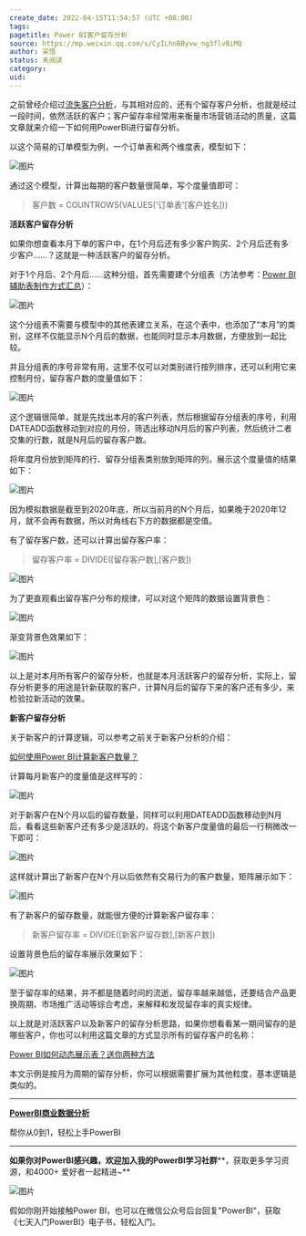 ```yaml
---
create_date: 2022-04-15T11:54:57 (UTC +08:00)
tags: 
pagetitle: Power BI客户留存分析
source: https://mp.weixin.qq.com/s/CyILhnBByvw_ng3flvBiMQ
author: 采悟
status: 未阅读
category: 
uid: 
---
```


之前曾经介绍过[流失客户分析](http://mp.weixin.qq.com/s?__biz=MzA4MzQwMjY4MA==&mid=2484068996&idx=1&sn=a0d5537587f73a2a77ffa62230f05a4f&chksm=8e0c4853b97bc145a3725df97734115f949ba1f438881e3ca5c1af4fbf6f01d3a9a24e27a107&scene=21#wechat_redirect)，与其相对应的，还有个留存客户分析，也就是经过一段时间，依然活跃的客户；客户留存率经常用来衡量市场营销活动的质量，这篇文章就来介绍一下如何用PowerBI进行留存分析。  

以这个简易的订单模型为例，一个订单表和两个维度表，模型如下：  

![图片](https://mmbiz.qpic.cn/mmbiz_jpg/aHEbZtANQJP8ZXiaGSMIrC4BJILwPTEDwWaibPiaCSspqenVNEnPKYOXdMzhuugXHJmQUbIH5TARW5kXicly4pXr8g/640?wx_fmt=jpeg&wxfrom=5&wx_lazy=1&wx_co=1)

通过这个模型，计算出每期的客户数量很简单，写个度量值即可：

> 客户数 = COUNTROWS(VALUES('订单表'\[客户姓名\]))

**活跃客户留存分析**

如果你想查看本月下单的客户中，在1个月后还有多少客户购买、2个月后还有多少客户……？这就是一种活跃客户的留存分析。  

对于1个月后、2个月后……这种分组，首先需要建个分组表（方法参考：[Power BI 辅助表制作方式汇总](http://mp.weixin.qq.com/s?__biz=MzA4MzQwMjY4MA==&mid=2484071809&idx=1&sn=9e8f4916082c32cc0291a2e4e565f1fd&chksm=8e0c4756b97bce4087ec53dfb6e5380e7cb0662e73fa070f831e4283095505a5aced233e59c8&scene=21#wechat_redirect)）：  

![图片](https://mmbiz.qpic.cn/mmbiz_jpg/aHEbZtANQJP8ZXiaGSMIrC4BJILwPTEDwSGtlZ2quetezU6zFIicNMT0pz8GIwDN4p54y8XNJw2SJ3jTy5jC3ABg/640?wx_fmt=jpeg&wxfrom=5&wx_lazy=1&wx_co=1)

这个分组表不需要与模型中的其他表建立关系，在这个表中，也添加了“本月”的类别，这样不仅能显示N个月后的数据，也能同时显示本月数据，方便放到一起比较。  

并且分组表的序号非常有用，这里不仅可以对类别进行按列排序，还可以利用它来控制月份，留存客户数的度量值如下：

![图片](https://mmbiz.qpic.cn/mmbiz_jpg/aHEbZtANQJP8ZXiaGSMIrC4BJILwPTEDwKobcsLUNTjichTwcK3DMrmdSqtB0LQIpSXTia8icfDibiancUTBH4WIrrhg/640?wx_fmt=jpeg&wxfrom=5&wx_lazy=1&wx_co=1)

这个逻辑很简单，就是先找出本月的客户列表，然后根据留存分组表的序号，利用DATEADD函数移动到对应的月份，筛选出移动N月后的客户列表，然后统计二者交集的行数，就是N月后的留存客户数。

将年度月份放到矩阵的行、留存分组表类别放到矩阵的列，展示这个度量值的结果如下：  

![图片](https://mmbiz.qpic.cn/mmbiz_jpg/aHEbZtANQJP8ZXiaGSMIrC4BJILwPTEDwD0cJPTw0RjJoJA1gVQbd9sA3emGrhTOX0IldBjxdZsenptFdt7Tzag/640?wx_fmt=jpeg&wxfrom=5&wx_lazy=1&wx_co=1)

因为模拟数据是截至到2020年底，所以当前月的N个月后，如果晚于2020年12月，就不会再有数据，所以对角线右下方的数据都是空值。

有了留存客户数，还可以计算出留存客户率：

> 留存客户率 \= DIVIDE(\[留存客户数\],\[客户数\])

![图片](https://mmbiz.qpic.cn/mmbiz_jpg/aHEbZtANQJP8ZXiaGSMIrC4BJILwPTEDwa20r2wGwak1l2Vfj763oxycMWkEWSdUKQqR0CicAxiatYia3pp9rYJQKQ/640?wx_fmt=jpeg&wxfrom=5&wx_lazy=1&wx_co=1)

为了更直观看出留存客户分布的规律，可以对这个矩阵的数据设置背景色：

![图片](https://mmbiz.qpic.cn/mmbiz_jpg/aHEbZtANQJP8ZXiaGSMIrC4BJILwPTEDwsdprmQzwpR8UUIsHwTdjHiae6gm8cb9TXaDEftx3EZckpvvL3x62OPA/640?wx_fmt=jpeg&wxfrom=5&wx_lazy=1&wx_co=1)

渐变背景色效果如下：  

![图片](https://mmbiz.qpic.cn/mmbiz_jpg/aHEbZtANQJP8ZXiaGSMIrC4BJILwPTEDwUWrS6Lsw6YSksWcxweUeVhKiahTRF6TQf4OyDoFB4JOwWm8CQcMn1GA/640?wx_fmt=jpeg&wxfrom=5&wx_lazy=1&wx_co=1)

以上是对本月所有客户的留存分析，也就是本月活跃客户的留存分析，实际上，留存分析更多的用途是针新获取的客户，计算N月后的留存下来的客户还有多少，来检验拉新活动的效果。

**新客户留存分析**

关于新客户的计算逻辑，可以参考之前关于新客户分析的介绍：

[如何使用Power BI计算新客户数量？](http://mp.weixin.qq.com/s?__biz=MzA4MzQwMjY4MA==&mid=2484068461&idx=1&sn=7d0cc28760d0afd4f7c1e53e3c319437&chksm=8e0c4abab97bc3acca7a5e9b89d85ac48a5484d9bc2fc3709519db7d955adc2b3e838c51995e&scene=21#wechat_redirect)  

计算每月新客户的度量值是这样写的：  

![图片](https://mmbiz.qpic.cn/mmbiz_jpg/aHEbZtANQJP8ZXiaGSMIrC4BJILwPTEDwdicbFLOGvZM322gAwg9Uk5WXus7eFEsNaIt8RbIvD8rGSpaW7cNU1Cg/640?wx_fmt=jpeg&wxfrom=5&wx_lazy=1&wx_co=1)

对于新客户在N个月以后的留存数量，同样可以利用DATEADD函数移动到N月后，看看这些新客户还有多少是活跃的，将这个新客户度量值的最后一行稍微改一下即可：

![图片](https://mmbiz.qpic.cn/mmbiz_jpg/aHEbZtANQJP8ZXiaGSMIrC4BJILwPTEDwZtTN7icTSAspibDrQVLFyjCaPxjiakhuZicIKBl19cIIhvuodZ31JvmZgw/640?wx_fmt=jpeg&wxfrom=5&wx_lazy=1&wx_co=1)

这样就计算出了新客户在N个月以后依然有交易行为的客户数量，矩阵展示如下：

![图片](https://mmbiz.qpic.cn/mmbiz_jpg/aHEbZtANQJP8ZXiaGSMIrC4BJILwPTEDweuDcVicjw614M7e4e6ovBqfyAtPwxRTOBqmtTiaCRfVXic6GiaVVul1mfw/640?wx_fmt=jpeg&wxfrom=5&wx_lazy=1&wx_co=1)

有了新客户的留存数量，就能很方便的计算新客户留存率：

> 新客户留存率 \= DIVIDE(\[新客户留存数\],\[新客户数\])

设置背景色后的留存率展示效果如下：  

![图片](https://mmbiz.qpic.cn/mmbiz_jpg/aHEbZtANQJP8ZXiaGSMIrC4BJILwPTEDwcMfeTdEqiaFTU2bicyvtfENXmicMV6oiaWib0JysbFsnTx62JEPjc1ePHvg/640?wx_fmt=jpeg&wxfrom=5&wx_lazy=1&wx_co=1)

至于留存率的结果，并不都是随着时间的流逝，留存率越来越低，还要结合产品更换周期、市场推广活动等综合考虑，来解释和发现留存率的真实规律。

以上就是对活跃客户以及新客户的留存分析思路，如果你想看看某一期间留存的是哪些客户，你也可以利用这篇文章的方式显示所有的留存客户的名称：

[Power BI如何动态展示表？送你两种方法](http://mp.weixin.qq.com/s?__biz=MzA4MzQwMjY4MA==&mid=2484074639&idx=1&sn=03b003d199f754794c0bac8af15c50e0&chksm=8e0c5258b97bdb4e0aa92667a047bca5c7705f86a6c2b4ac66e3eefc171ca95e6891a433ecff&scene=21#wechat_redirect)  

本文示例是按月为周期的留存分析，你可以根据需要扩展为其他粒度，基本逻辑是类似的。

___

[**PowerBI商业数据分析**](http://mp.weixin.qq.com/s?__biz=MzA4MzQwMjY4MA==&mid=2484074987&idx=1&sn=5cf4ba4b683ee9136bb7a26f6e9bcf01&chksm=8e0c533cb97bda2add48a4576b9c1e230249a5a4160dd93cd677a37ea21d26fc9cc26fc4cb1c&scene=21#wechat_redirect)

帮你从0到1，轻松上手PowerBI

___

**如果你对PowerBI感兴趣，欢迎加入我的PowerBI学习社群****，获取更多学习资源，和4000+ 爱好者一起精进~**  

![图片](https://mmbiz.qpic.cn/mmbiz_png/aHEbZtANQJMFLnwgdbghRHPLicKRaV70mVCZVq8Fhm46rkciaeOrLFJCv5f1omJxF8256YogHflkicEDM29aUMtaA/640?wx_fmt=png&wxfrom=5&wx_lazy=1&wx_co=1)

假如你刚开始接触Power BI，也可以在微信公众号后台回复"PowerBI"，获取《七天入门PowerBI》电子书，轻松入门。
